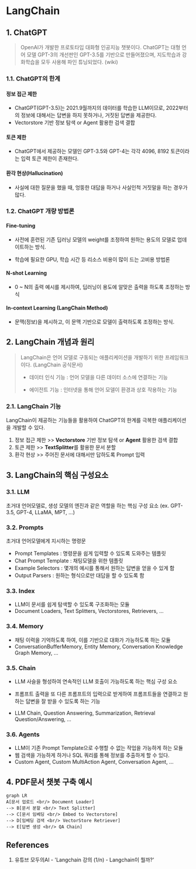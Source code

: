 # LangChain

## 1. ChatGPT

> OpenAI가 개발한 프로토타입 대화형 인공지능 챗봇이다. ChatGPT는 대형 언어 모델 GPT-3의 개선판인 GPT-3.5를 기반으로 만들어졌으며, 지도학습과 강화학습을 모두 사용해 파인 튜닝되었다. (wiki)

### 1.1. ChatGPT의 한계

#### 정보 접근 제한

- ChatGPT(GPT-3.5)는 2021.9월까지의 데이터를 학습한 LLM이므로, 2022부터의 정보에 대해서는 답변을 하지 못하거나, 거짓된 답변을 제공한다.
- Vectorstore 기반 정보 탐색 or Agent 활용한 검색 결합

#### 토큰 제한

- ChatGPT에서 제공하는 모델인 GPT-3.5와 GPT-4는 각각 4096, 8192 토큰이라는 입력 토큰 제한이 존재한다.

#### 환각 현상(Hallucination)

- 사실에 대한 질문을 했을 때, 엉뚱한 대답을 하거나 사실인척 거짓말을 하는 경우가 많다.



### 1.2. ChatGPT 개량 방법론

#### Fine-tuning

- 사전에 훈련된 기존 딥러닝 모델의 weight를 조정하여 원하는 용도의 모델로 업데이트하는 방식.

- 학습에 필요한 GPU, 학습 시간 등 리소스 비용이 많이 드는 고비용 방법론

#### N-shot Learning

- 0 ~ N의 출력 예시를 제시하여, 딥러닝이 용도에 알맞은 출력을 하도록 조정하는 방식

#### In-context Learning (LangChain Method)

- 문맥(정보)을 제시하고, 이 문맥 기반으로 모델이 출력하도록 조정하는 방식.





## 2. LangChain 개념과 원리

> LangChain은 언어 모델로 구동되는 애플리케이션을 개발하기 위한 프레임워크이다. (LangChain 공식문서)
>
> - 데이터 인식 기능 : 언어 모델을 다른 데이터 소스에 연결하는 기능
>
> - 에이전트 기능 : 인터넷을 통해 언어 모델이 환경과 상호 작용하는 기능



### 2.1. LangChain 기능

LangChain이 제공하는 기능들을 활용하여 ChatGPT의 한계를 극복한 애플리케이션을 개발할 수 있다.

1. 정보 접근 제한 >> **Vectorstore** 기반 정보 탐색 or **Agent** 활용한 검색 결합
2. 토큰 제한 >> **TextSplitter**를 활용한 문서 분할
3. 환각 현상 >> 주어진 문서에 대해서만 답하도록 Prompt 입력





## 3. LangChain의 핵심 구성요소

### 3.1. LLM

초거대 언어모델로, 생성 모델의 엔진과 같은 역할을 하는 핵심 구성 요소 (ex. GPT-3.5, GPT-4, LLaMA, MPT, ...)

### 3.2. Prompts

초거대 언어모델에게 지시하는 명령문

- Prompt Templates : 명령문을 쉽게 입력할 수 있도록 도와주는 템플릿
- Chat Prompt Template : 채팅모델을 위한 템플릿
- Example Selectors : 몇개의 예시를 통해서 원하는 답변을 얻을 수 있게 함
- Output Parsers : 원하는 형식으로만 대답을 할 수 있도록 함

### 3.3. Index

- LLM이 문서를 쉽게 탐색할 수 있도록 구조화하는 모듈
- Document Loaders, Text Splitters, Vectorstores, Retrievers, ...

### 3.4. Memory

- 채팅 이력을 기억하도록 하여, 이를 기반으로 대화가 가능하도록 하는 모듈
- ConversationBufferMemory, Entity Memory, Conversation Knowledge Graph Memory, ...

### 3.5. Chain

- LLM 사슬을 형성하여 연속적인 LLM 호출이 가능하도록 하는 핵심 구성 요소

- 프롬프트 출력을 또 다른 프롬프트의 입력으로 받게하여 프롬프트들을 연결하고 원하는 답변을 잘 받을 수 있도록 하는 기능
- LLM Chain, Question Answering, Summarization, Retrieval Question/Answering, ...

### 3.6. Agents

- LLM이 기존 Prompt Template으로 수행할 수 없는 작업을 가능하게 하는 모듈
- 웹 검색을 가능하게 하거나 SQL 쿼리를 통해 정보를 추출하게 할 수 있다.
- Custom Agent, Custom MultiAction Agent, Conversation Agent, ...



## 4. PDF문서 챗봇 구축 예시

```mermaid
graph LR
A[문서 업로드 <br/> Document Loader]
--> B[문서 분할 <br/> Text Splitter]
--> C[문서 임베딩 <br/> Embed to Vectorstore]
--> D[임베딩 검색 <br/> VectorStore Retriever]
--> E[답변 생성 <br/> QA Chain]
```



## References

1. 유튜브 모두의AI - 'Langchain 강의 (1/n) - Langchain이 뭘까?'